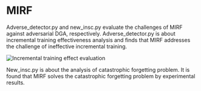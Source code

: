 # MIRF

Adverse_detector.py and new_insc.py evaluate the challenges of MIRF against adversarial DGA, respectively.
Adverse_detector.py is about incremental training effectiveness analysis and finds that MIRF addresses the challenge of ineffective incremental training.

![Incremental training effect evaluation](https://github.com/abcdefdf/MIRF/edit/main/pic/Game3.png)

New_insc.py is about the analysis of catastrophic forgetting problem. It is found that MIRF solves the catastrophic forgetting problem by experimental results.
